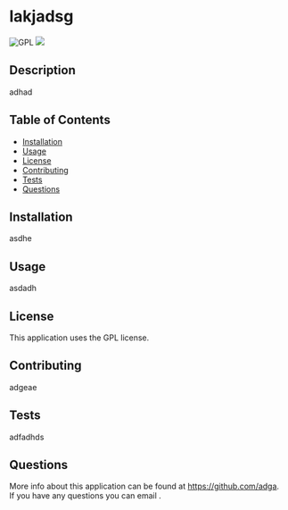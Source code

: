 
# lakjadsg

![GPL](https://img.shields.io/badge/license-GPL-blue)
![](https://img.shields.io/badge/-Bootcamp-blue)

## Description
adhad

## Table of Contents
* [Installation](#installation)
* [Usage](#usage)
* [License](#license)
* [Contributing](#contributing)
* [Tests](#tests)
* [Questions](#questions)

## Installation
asdhe

## Usage
asdadh

## License
This application uses the GPL license.

## Contributing
adgeae

## Tests
adfadhds

## Questions
More info about this application can be found at <https://github.com/adga>.     
If you have any questions you can email <ageaeg>.
    